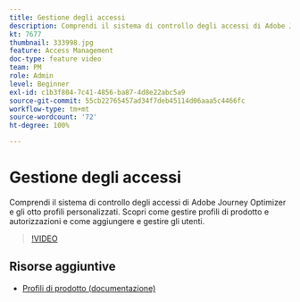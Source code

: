 ```yaml
---
title: Gestione degli accessi
description: Comprendi il sistema di controllo degli accessi di Adobe Journey Optimizer e gli otto profili personalizzati. Scopri come gestire profili di prodotto e autorizzazioni e come aggiungere e gestire gli utenti.
kt: 7677
thumbnail: 333998.jpg
feature: Access Management
doc-type: feature video
team: PM
role: Admin
level: Beginner
exl-id: c1b3f804-7c41-4856-ba87-4d8e22abc5a9
source-git-commit: 55cb22765457ad34f7deb45114d06aaa5c4466fc
workflow-type: tm+mt
source-wordcount: '72'
ht-degree: 100%

---
```


# Gestione degli accessi

Comprendi il sistema di controllo degli accessi di Adobe Journey Optimizer e gli otto profili personalizzati. Scopri come gestire profili di prodotto e autorizzazioni e come aggiungere e gestire gli utenti.

>[!VIDEO](https://video.tv.adobe.com/v/333998?quality=12)

## Risorse aggiuntive

* [Profili di prodotto (documentazione)](https://experienceleague.adobe.com/docs/journey-optimizer/using/administration/ootb-product-profiles.html?lang=it)
